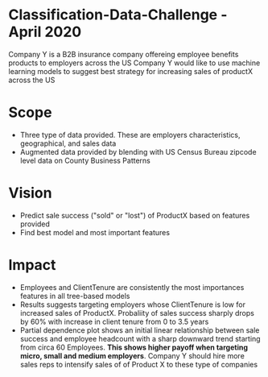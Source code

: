 # Classification-Data-Challenge -  April 2020
Company Y is a B2B insurance company offereing employee benefits products to employers across the US
Company Y would like to use machine learning models to suggest best strategy for increasing sales of productX across the US
# Scope
* Three type of data provided. These are employers characteristics, geographical, and sales data
* Augmented data provided by blending with US Census Bureau zipcode level data on County Business Patterns
# Vision
* Predict sale success ("sold" or "lost") of ProductX based on features provided
* Find best model and most important features
# Impact
* Employees and ClientTenure are consistently the most importances features in all tree-based models
* Results suggests targeting employers whose ClientTenure is low for increased sales of ProductX. Probaliity of sales success sharply drops by 60% with increase in client tenure from 0 to 3.5 years
* Partial dependence plot shows an initial linear relationship between sale success and employee headcount with a sharp downward trend starting from circa 60 Employees. **This shows higher payoff when targeting micro, small and medium employers**. Company Y should hire more sales reps to intensify sales of of Product X to these type of companies
